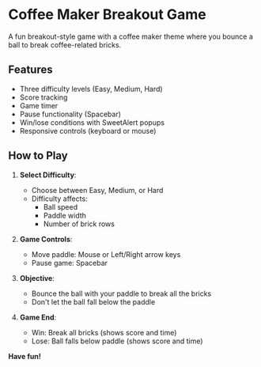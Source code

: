 # Coffee Maker Breakout Game

A fun breakout-style game with a coffee maker theme where you bounce a ball to break coffee-related bricks.

## Features

- Three difficulty levels (Easy, Medium, Hard)
- Score tracking
- Game timer
- Pause functionality (Spacebar)
- Win/lose conditions with SweetAlert popups
- Responsive controls (keyboard or mouse)

## How to Play

1. **Select Difficulty**:
   - Choose between Easy, Medium, or Hard
   - Difficulty affects:
     - Ball speed
     - Paddle width
     - Number of brick rows

2. **Game Controls**:
   - Move paddle: Mouse or Left/Right arrow keys
   - Pause game: Spacebar

3. **Objective**:
   - Bounce the ball with your paddle to break all the bricks
   - Don't let the ball fall below the paddle

4. **Game End**:
   - Win: Break all bricks (shows score and time)
   - Lose: Ball falls below paddle (shows score and time)


**Have fun!**
